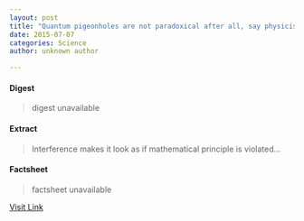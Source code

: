 ```yaml
---
layout: post
title: "Quantum pigeonholes are not paradoxical after all, say physicists"
date: 2015-07-07
categories: Science
author: unknown author

---
```



#### Digest
>digest unavailable

#### Extract
>Interference makes it look as if mathematical principle is violated...

#### Factsheet
>factsheet unavailable

[Visit Link](http://feedproxy.google.com/~r/PhysicsWorld/~3/D3uC2guvctI/quantum-pigeonholes-are-not-paradoxical-after-all-say-physicists)


